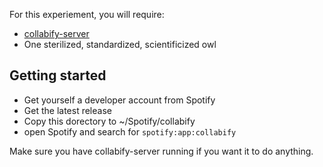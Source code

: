 For this experiement, you will require:

* [collabify-server](http://github.com/philnash/collabify)
* One sterilized, standardized, scientificized owl

## Getting started

* Get yourself a developer account from Spotify
* Get the latest release
* Copy this dorectory to ~/Spotify/collabify
* open Spotify and search for `spotify:app:collabify`

Make sure you have collabify-server running if you want it to do anything.

